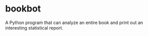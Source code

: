 # bookbot
A Python program that can analyze an entire book and print out an interesting statistical report.
